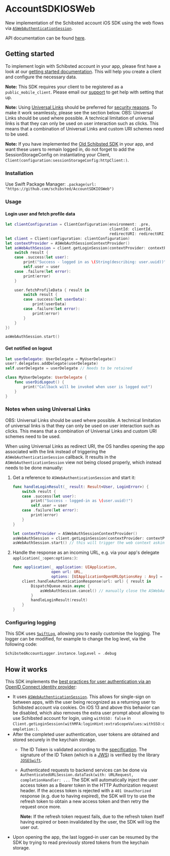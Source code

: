 # AccountSDKIOSWeb

New implementation of the Schibsted account iOS SDK using the web flows via 
[`ASWebAuthenticationSession`](https://developer.apple.com/documentation/authenticationservices/aswebauthenticationsession).

API documentation can be found [here](https://schibsted.github.io/AccountSDKIOSWeb/).

## Getting started

To implement login with Schibsted account in your app, please first have a look at our
[getting started documentation](https://docs.schibsted.io/schibsted-account/gettingstarted/).
This will help you create a client and configure the necessary data.

**Note:** This SDK requires your client to be registered as a `public_mobile_client`. Please
email our [support](mailto:schibstedaccount@schibsted.com) to get help with setting that up.

**Note:** Using [Universal Links](https://developer.apple.com/ios/universal-links/) should be preferred for [security reasons](https://tools.ietf.org/html/rfc8252#appendix-B.1).
To make it work seamlessly, please see the section below.
OBS: Universal Links should be used where possible. A technical limitation of universal links is that they can only be used on user interaction such as clicks. This means that a combination of Universal Links and custom URI schemes need to be used.  

**Note:** If you have implemented the [Old Schibsted SDK](https://github.com/schibsted/account-sdk-ios) in your app, and want these users to remain logged in, do not forget to add the SessionStorageConfig on instantiating your Client, `Client(configuration:sessionStorageConfig:httpClient:)`.   
    
### Installation

Use Swift Package Manager: `.package(url: "https://github.com/schibsted/AccountSDKIOSWeb")`

### Usage

#### Login user and fetch profile data

```swift
let clientConfiguration = ClientConfiguration(environment: .pre,
                                              clientId: clientId,
                                              redirectURI: redirectURI)
let client = Client(configuration: clientConfiguration) 
let contextProvider = ASWebAuthSessionContextProvider()
let asWebAuthSession = client.getLoginSession(contextProvider: contextProvider, withSSO: true, completion: { result in
    switch result {
    case .success(let user):
        print("Success - logged in as \(String(describing: user.uuid))")
        self.user = user
    case .failure(let error):
        print(error)
    }

    user.fetchProfileData { result in
        switch result {
        case .success(let userData):
            print(userData)
        case .failure(let error):
            print(error)
        }
    }
})

asWebAuthSession.start()
```

#### Get notified on logout

```swift
let userDelegate: UserDelegate = MyUserDelegate()
user?.delegates.addDelegate(userDelegate)
self.userDelegate = userDelegate // Needs to be retained

class MyUserDelegate: UserDelegate {
    func userDidLogout() {
        print("Callback will be invoked when user is logged out")
    }
}
```

### Notes when using Universal Links

OBS: Universal Links should be used where possible. A technical limitation of universal links is that they can only be used on user interaction such as clicks. This means that a combination of Universal Links and custom URI schemes need to be used.  

When using Universal Links as redirect URI, the OS handles opening the app associated with the link instead of triggering the `ASWebAuthenticationSession` callback.
It results in the `ASWebAuthenticationSession` view not being closed properly, which instead needs to be done manually:

1. Get a reference to `ASWebAuthenticationSession` and start it:
    ```swift
    func handleLoginResult(_ result: Result<User, LoginError>) {
        switch result {
        case .success(let user):
            print("Success - logged-in as \(user.uuid)!")
            self.user = user
        case .failure(let error):
            print(error)
        }
    }

    let contextProvider = ASWebAuthSessionContextProvider()
    asWebAuthSession = client.getLoginSession(contextProvider: contextProvider, withSSO: true, completion: handleLoginResult)
    asWebAuthSession.start() // this will trigger the web context asking the user to login
    ```
1. Handle the response as an incoming URL, e.g. via your app's delegate `application(_:open:options:)`:
    ```swift
    func application(_ application: UIApplication,
                     open url: URL,
                     options: [UIApplicationOpenURLOptionsKey : Any] = [:] ) -> Bool {
        client.handleAuthenticationResponse(url: url) { result in
            DispatchQueue.main.async {
                asWebAuthSession.cancel() // manually close the ASWebAuthenticationSession
            }
            handleLoginResult(result)
        }
    }
    ```
    
### Configuring logging
This SDK uses [`SwiftLog`](https://github.com/apple/swift-log), allowing you to easily customise the logging.
The logger can be modified, for example to change the log level, via the following code:
```swift
SchibstedAccountLogger.instance.logLevel = .debug
```

## How it works

This SDK implements the [best practices for user authentication via an OpenID Connect identity provider](https://tools.ietf.org/html/rfc8252):

* It uses [`ASWebAuthenticationSession`](https://developer.apple.com/documentation/authenticationservices/aswebauthenticationsession).
  This allows for single-sign on between apps, with the user being recognized as a returning user to Schibsted account via cookies.
  On iOS 13 and above this behavior can be disabled, which also removes the extra user prompt about allowing to use Schibsted account for login, using
  `withSSO: false` in `Client.getLoginSession(withMFA:loginHint:extraScopeValues:withSSO:completion:)`.
* After the completed user authentication, user tokens are obtained and stored securely in the keychain storage.
    * The ID Token is validated according to the [specification](https://openid.net/specs/openid-connect-core-1_0.html#IDTokenValidation).
      The signature of the ID Token (which is a [JWS](https://datatracker.ietf.org/doc/html/rfc7515)) is verified by the library [`JOSESwift`](https://github.com/airsidemobile/JOSESwift).
    * Authenticated requests to backend services can be done via
      `AuthenticatedURLSession.dataTask(with: URLRequest, completionHandler: ...` 
      The SDK will automatically inject the user access token as a Bearer token in the HTTP
      Authorization request header.
      If the access token is rejected with a `401 Unauthorized` response (e.g. due to having
      expired), the SDK will try to use the refresh token to obtain a new access token and then
      retry the request once more.

      **Note:** If the refresh token request fails, due to the refresh token itself having expired
      or been invalidated by the user, the SDK will log the user out.
* Upon opening the app, the last logged-in user can be resumed by the SDK by trying to read previously stored tokens from the keychain storage.
